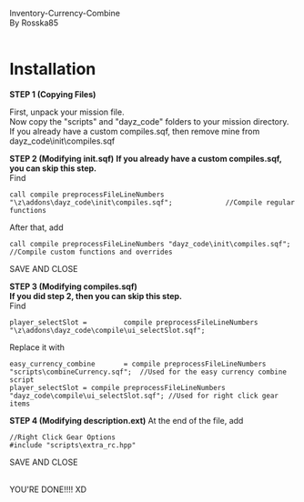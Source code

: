 Inventory-Currency-Combine<br>
By Rosska85<br><br>

Installation
============

**STEP 1 (Copying Files)**

First, unpack your mission file.<br>
Now copy the "scripts" and "dayz_code" folders to your mission directory.<br>
If you already have a custom compiles.sqf, then remove mine from dayz_code\init\compiles.sqf<br>

**STEP 2 (Modifying init.sqf)**
**If you already have a custom compiles.sqf, you can skip this step.**<br>
Find
	
	call compile preprocessFileLineNumbers "\z\addons\dayz_code\init\compiles.sqf";				//Compile regular functions
	
After that, add
	
	call compile preprocessFileLineNumbers "dayz_code\init\compiles.sqf";						//Compile custom functions and overrides

SAVE AND CLOSE<br>

**STEP 3 (Modifying compiles.sqf)**<br>
**If you did step 2, then you can skip this step.**<br>
Find

	player_selectSlot =			compile preprocessFileLineNumbers "\z\addons\dayz_code\compile\ui_selectSlot.sqf";
	
Replace it with

	easy_currency_combine		= compile preprocessFileLineNumbers "scripts\combineCurrency.sqf";	//Used for the easy currency combine script
	player_selectSlot = compile preprocessFileLineNumbers "dayz_code\compile\ui_selectSlot.sqf"; //Used for right click gear items

**STEP 4 (Modifying description.ext)**
At the end of the file, add

	//Right Click Gear Options
	#include "scripts\extra_rc.hpp"

SAVE AND CLOSE<br><br>

YOU'RE DONE!!!! XD